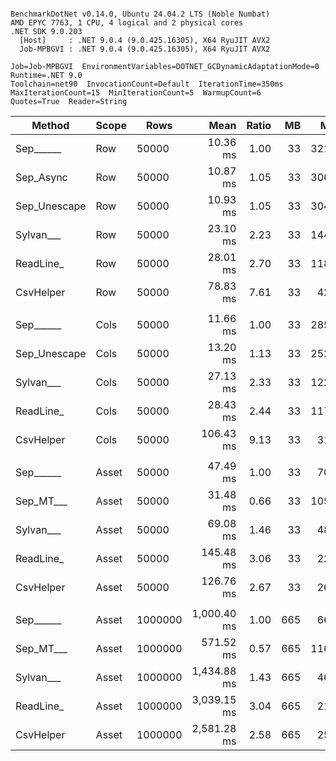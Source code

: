 ```

BenchmarkDotNet v0.14.0, Ubuntu 24.04.2 LTS (Noble Numbat)
AMD EPYC 7763, 1 CPU, 4 logical and 2 physical cores
.NET SDK 9.0.203
  [Host]     : .NET 9.0.4 (9.0.425.16305), X64 RyuJIT AVX2
  Job-MPBGVI : .NET 9.0.4 (9.0.425.16305), X64 RyuJIT AVX2

Job=Job-MPBGVI  EnvironmentVariables=DOTNET_GCDynamicAdaptationMode=0  Runtime=.NET 9.0  
Toolchain=net90  InvocationCount=Default  IterationTime=350ms  
MaxIterationCount=15  MinIterationCount=5  WarmupCount=6  
Quotes=True  Reader=String  

```
| Method       | Scope | Rows    | Mean        | Ratio | MB  | MB/s   | ns/row | Allocated     | Alloc Ratio |
|------------- |------ |-------- |------------:|------:|----:|-------:|-------:|--------------:|------------:|
| Sep______    | Row   | 50000   |    10.36 ms |  1.00 |  33 | 3212.6 |  207.2 |       1.06 KB |        1.00 |
| Sep_Async    | Row   | 50000   |    10.87 ms |  1.05 |  33 | 3062.0 |  217.4 |       1.06 KB |        1.00 |
| Sep_Unescape | Row   | 50000   |    10.93 ms |  1.05 |  33 | 3046.2 |  218.5 |       1.06 KB |        1.00 |
| Sylvan___    | Row   | 50000   |    23.10 ms |  2.23 |  33 | 1440.8 |  462.0 |       7.73 KB |        7.30 |
| ReadLine_    | Row   | 50000   |    28.01 ms |  2.70 |  33 | 1188.1 |  560.3 |  108778.81 KB |  102,663.13 |
| CsvHelper    | Row   | 50000   |    78.83 ms |  7.61 |  33 |  422.2 | 1576.6 |      20.28 KB |       19.14 |
|              |       |         |             |       |     |        |        |               |             |
| Sep______    | Cols  | 50000   |    11.66 ms |  1.00 |  33 | 2855.2 |  233.1 |       1.07 KB |        1.00 |
| Sep_Unescape | Cols  | 50000   |    13.20 ms |  1.13 |  33 | 2520.8 |  264.1 |       1.08 KB |        1.01 |
| Sylvan___    | Cols  | 50000   |    27.13 ms |  2.33 |  33 | 1226.8 |  542.6 |       7.75 KB |        7.26 |
| ReadLine_    | Cols  | 50000   |    28.43 ms |  2.44 |  33 | 1170.6 |  568.6 |  108778.82 KB |  101,818.56 |
| CsvHelper    | Cols  | 50000   |   106.43 ms |  9.13 |  33 |  312.7 | 2128.5 |     445.94 KB |      417.41 |
|              |       |         |             |       |     |        |        |               |             |
| Sep______    | Asset | 50000   |    47.49 ms |  1.00 |  33 |  700.9 |  949.7 |   13802.88 KB |        1.00 |
| Sep_MT___    | Asset | 50000   |    31.48 ms |  0.66 |  33 | 1057.1 |  629.7 |   13860.54 KB |        1.00 |
| Sylvan___    | Asset | 50000   |    69.08 ms |  1.46 |  33 |  481.8 | 1381.7 |   13963.14 KB |        1.01 |
| ReadLine_    | Asset | 50000   |   145.48 ms |  3.06 |  33 |  228.8 | 2909.6 |  122305.22 KB |        8.86 |
| CsvHelper    | Asset | 50000   |   126.76 ms |  2.67 |  33 |  262.6 | 2535.1 |   13971.05 KB |        1.01 |
|              |       |         |             |       |     |        |        |               |             |
| Sep______    | Asset | 1000000 | 1,000.40 ms |  1.00 | 665 |  665.5 | 1000.4 |  266670.06 KB |        1.00 |
| Sep_MT___    | Asset | 1000000 |   571.52 ms |  0.57 | 665 | 1165.0 |  571.5 |  272741.85 KB |        1.02 |
| Sylvan___    | Asset | 1000000 | 1,434.88 ms |  1.43 | 665 |  464.0 | 1434.9 |  266826.78 KB |        1.00 |
| ReadLine_    | Asset | 1000000 | 3,039.15 ms |  3.04 | 665 |  219.1 | 3039.2 | 2442332.76 KB |        9.16 |
| CsvHelper    | Asset | 1000000 | 2,581.28 ms |  2.58 | 665 |  257.9 | 2581.3 |  266837.21 KB |        1.00 |

